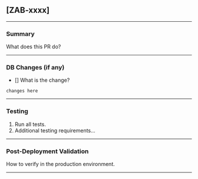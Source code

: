 ## [ZAB-xxxx]

---

### Summary

What does this PR do?

---

### DB Changes (if any)

- [] What is the change?

```
changes here
```

---

### Testing

1. Run all tests.
2. Additional testing requirements...

---

### Post-Deployment Validation

How to verify in the production environment.

---
